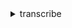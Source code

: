 <details><summary>transcribe</summary><blockquote>

- **<details><summary>create-language-model</summary><blockquote>**

  * --language-code
  * --base-model-name
  * --model-name
  * --input-data-config
  * --cli-input-json
  * --cli-input-yaml
  * --generate-cli-skeleton


- **<details><summary>create-medical-vocabulary</summary><blockquote>**

  * --vocabulary-name
  * --language-code
  * --vocabulary-file-uri
  * --cli-input-json
  * --cli-input-yaml
  * --generate-cli-skeleton


- **<details><summary>create-vocabulary</summary><blockquote>**

  * --vocabulary-name
  * --language-code
  * --phrases
  * --vocabulary-file-uri
  * --cli-input-json
  * --cli-input-yaml
  * --generate-cli-skeleton


- **<details><summary>create-vocabulary-filter</summary><blockquote>**

  * --vocabulary-filter-name
  * --language-code
  * --words
  * --vocabulary-filter-file-uri
  * --cli-input-json
  * --cli-input-yaml
  * --generate-cli-skeleton


- **<details><summary>delete-language-model</summary><blockquote>**

  * --model-name
  * --cli-input-json
  * --cli-input-yaml
  * --generate-cli-skeleton


- **<details><summary>delete-medical-transcription-job</summary><blockquote>**

  * --medical-transcription-job-name
  * --cli-input-json
  * --cli-input-yaml
  * --generate-cli-skeleton


- **<details><summary>delete-medical-vocabulary</summary><blockquote>**

  * --vocabulary-name
  * --cli-input-json
  * --cli-input-yaml
  * --generate-cli-skeleton


- **<details><summary>delete-transcription-job</summary><blockquote>**

  * --transcription-job-name
  * --cli-input-json
  * --cli-input-yaml
  * --generate-cli-skeleton


- **<details><summary>delete-vocabulary</summary><blockquote>**

  * --vocabulary-name
  * --cli-input-json
  * --cli-input-yaml
  * --generate-cli-skeleton


- **<details><summary>delete-vocabulary-filter</summary><blockquote>**

  * --vocabulary-filter-name
  * --cli-input-json
  * --cli-input-yaml
  * --generate-cli-skeleton


- **<details><summary>describe-language-model</summary><blockquote>**

  * --model-name
  * --cli-input-json
  * --cli-input-yaml
  * --generate-cli-skeleton


- **<details><summary>get-medical-transcription-job</summary><blockquote>**

  * --medical-transcription-job-name
  * --cli-input-json
  * --cli-input-yaml
  * --generate-cli-skeleton


- **<details><summary>get-medical-vocabulary</summary><blockquote>**

  * --vocabulary-name
  * --cli-input-json
  * --cli-input-yaml
  * --generate-cli-skeleton


- **<details><summary>get-transcription-job</summary><blockquote>**

  * --transcription-job-name
  * --cli-input-json
  * --cli-input-yaml
  * --generate-cli-skeleton


- **<details><summary>get-vocabulary</summary><blockquote>**

  * --vocabulary-name
  * --cli-input-json
  * --cli-input-yaml
  * --generate-cli-skeleton


- **<details><summary>get-vocabulary-filter</summary><blockquote>**

  * --vocabulary-filter-name
  * --cli-input-json
  * --cli-input-yaml
  * --generate-cli-skeleton


- **<details><summary>help</summary><blockquote>**

  * 


- **<details><summary>list-language-models</summary><blockquote>**

  * --status-equals
  * --name-contains
  * --next-token
  * --max-results
  * --cli-input-json
  * --cli-input-yaml
  * --generate-cli-skeleton


- **<details><summary>list-medical-transcription-jobs</summary><blockquote>**

  * --status
  * --job-name-contains
  * --next-token
  * --max-results
  * --cli-input-json
  * --cli-input-yaml
  * --generate-cli-skeleton


- **<details><summary>list-medical-vocabularies</summary><blockquote>**

  * --next-token
  * --max-results
  * --state-equals
  * --name-contains
  * --cli-input-json
  * --cli-input-yaml
  * --generate-cli-skeleton


- **<details><summary>list-transcription-jobs</summary><blockquote>**

  * --status
  * --job-name-contains
  * --next-token
  * --max-results
  * --cli-input-json
  * --cli-input-yaml
  * --generate-cli-skeleton


- **<details><summary>list-vocabularies</summary><blockquote>**

  * --next-token
  * --max-results
  * --state-equals
  * --name-contains
  * --cli-input-json
  * --cli-input-yaml
  * --generate-cli-skeleton


- **<details><summary>list-vocabulary-filters</summary><blockquote>**

  * --next-token
  * --max-results
  * --name-contains
  * --cli-input-json
  * --cli-input-yaml
  * --generate-cli-skeleton


- **<details><summary>start-medical-transcription-job</summary><blockquote>**

  * --medical-transcription-job-name
  * --language-code
  * --media-sample-rate-hertz
  * --media-format
  * --media
  * --output-bucket-name
  * --output-key
  * --output-encryption-kms-key-id
  * --settings
  * --content-identification-type
  * --specialty
  * --type
  * --cli-input-json
  * --cli-input-yaml
  * --generate-cli-skeleton


- **<details><summary>start-transcription-job</summary><blockquote>**

  * --transcription-job-name
  * --language-code
  * --media-sample-rate-hertz
  * --media-format
  * --media
  * --output-bucket-name
  * --output-key
  * --output-encryption-kms-key-id
  * --settings
  * --model-settings
  * --job-execution-settings
  * --content-redaction
  * --identify-language
  * --no-identify-language
  * --language-options
  * --cli-input-json
  * --cli-input-yaml
  * --generate-cli-skeleton


- **<details><summary>update-medical-vocabulary</summary><blockquote>**

  * --vocabulary-name
  * --language-code
  * --vocabulary-file-uri
  * --cli-input-json
  * --cli-input-yaml
  * --generate-cli-skeleton


- **<details><summary>update-vocabulary</summary><blockquote>**

  * --vocabulary-name
  * --language-code
  * --phrases
  * --vocabulary-file-uri
  * --cli-input-json
  * --cli-input-yaml
  * --generate-cli-skeleton


- **<details><summary>update-vocabulary-filter</summary><blockquote>**

  * --vocabulary-filter-name
  * --words
  * --vocabulary-filter-file-uri
  * --cli-input-json
  * --cli-input-yaml
  * --generate-cli-skeleton


</blockquote></details>
</blockquote></details>
</blockquote></details>
</blockquote></details>
</blockquote></details>
</blockquote></details>
</blockquote></details>
</blockquote></details>
</blockquote></details>
</blockquote></details>
</blockquote></details>
</blockquote></details>
</blockquote></details>
</blockquote></details>
</blockquote></details>
</blockquote></details>
</blockquote></details>
</blockquote></details>
</blockquote></details>
</blockquote></details>
</blockquote></details>
</blockquote></details>
</blockquote></details>
</blockquote></details>
</blockquote></details>
</blockquote></details>
</blockquote></details>
</blockquote></details>
</blockquote></details>
